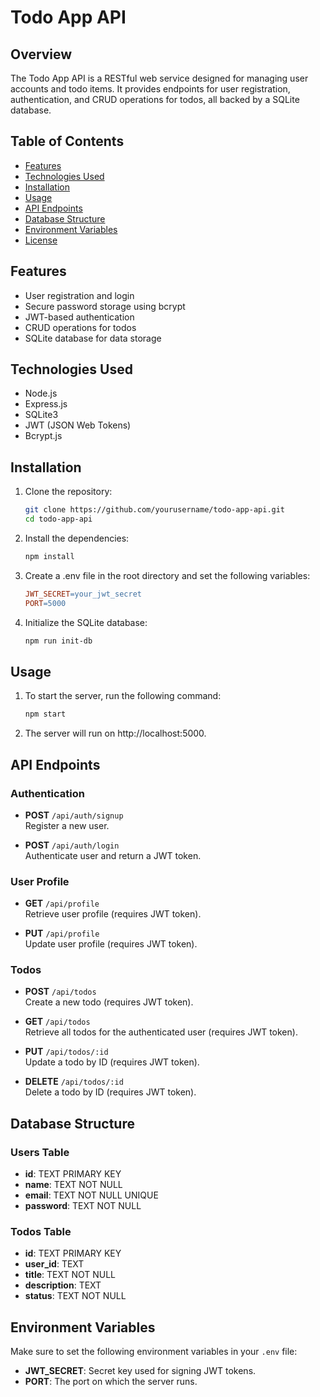 # Todo App API

## Overview
The Todo App API is a RESTful web service designed for managing user accounts and todo items. It provides endpoints for user registration, authentication, and CRUD operations for todos, all backed by a SQLite database.

## Table of Contents
- [Features](#features)
- [Technologies Used](#technologies-used)
- [Installation](#installation)
- [Usage](#usage)
- [API Endpoints](#api-endpoints)
- [Database Structure](#database-structure)
- [Environment Variables](#environment-variables)
- [License](#license)

## Features
- User registration and login
- Secure password storage using bcrypt
- JWT-based authentication
- CRUD operations for todos
- SQLite database for data storage

## Technologies Used
- Node.js
- Express.js
- SQLite3
- JWT (JSON Web Tokens)
- Bcrypt.js

## Installation
1. Clone the repository:
   ```bash
   git clone https://github.com/yourusername/todo-app-api.git
   cd todo-app-api
2. Install the dependencies:
   ```bash
   npm install
3. Create a .env file in the root directory and set the following variables:
   ```makefile
   JWT_SECRET=your_jwt_secret
   PORT=5000
4. Initialize the SQLite database:
   ```bash
   npm run init-db

## Usage
1. To start the server, run the following command:
    ```bash
    npm start
2. The server will run on http://localhost:5000.

## API Endpoints

### Authentication
- **POST** `/api/auth/signup`  
  Register a new user.

- **POST** `/api/auth/login`  
  Authenticate user and return a JWT token.

### User Profile
- **GET** `/api/profile`  
  Retrieve user profile (requires JWT token).

- **PUT** `/api/profile`  
  Update user profile (requires JWT token).

### Todos
- **POST** `/api/todos`  
  Create a new todo (requires JWT token).

- **GET** `/api/todos`  
  Retrieve all todos for the authenticated user (requires JWT token).

- **PUT** `/api/todos/:id`  
  Update a todo by ID (requires JWT token).

- **DELETE** `/api/todos/:id`  
  Delete a todo by ID (requires JWT token).

## Database Structure

### Users Table
- **id**: TEXT PRIMARY KEY
- **name**: TEXT NOT NULL
- **email**: TEXT NOT NULL UNIQUE
- **password**: TEXT NOT NULL

### Todos Table
- **id**: TEXT PRIMARY KEY
- **user_id**: TEXT
- **title**: TEXT NOT NULL
- **description**: TEXT
- **status**: TEXT NOT NULL

## Environment Variables
Make sure to set the following environment variables in your `.env` file:

- **JWT_SECRET**: Secret key used for signing JWT tokens.
- **PORT**: The port on which the server runs.

